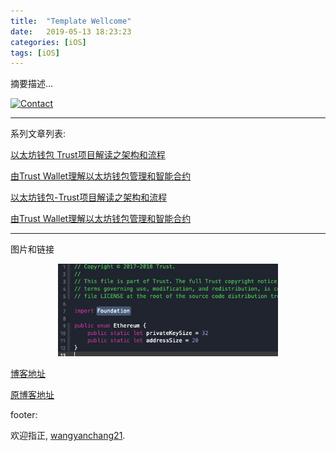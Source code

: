 ```yaml
---
title:  "Template Wellcome"
date:   2019-05-13 18:23:23
categories: [iOS]
tags: [iOS]
---
```


摘要描述...

[![Contact](https://img.shields.io/badge/contact-wangyanchang21-green.svg)](https://github.com/wangyanchang21)

------

系列文章列表:

[以太坊钱包 Trust项目解读之架构和流程](https://wangyanchang21.github.io/2018/%E4%BB%A5%E5%A4%AA%E5%9D%8A%E9%92%B1%E5%8C%85-Trust%E9%A1%B9%E7%9B%AE%E8%A7%A3%E8%AF%BB%E4%B9%8B%E6%9E%B6%E6%9E%84%E5%92%8C%E6%B5%81%E7%A8%8B)

[由Trust Wallet理解以太坊钱包管理和智能合约](https://wangyanchang21.github.io/2018/%E7%94%B1Trust-Wallet%E7%90%86%E8%A7%A3%E4%BB%A5%E5%A4%AA%E5%9D%8A%E9%92%B1%E5%8C%85%E7%AE%A1%E7%90%86%E5%92%8C%E6%99%BA%E8%83%BD%E5%90%88%E7%BA%A6)

[以太坊钱包-Trust项目解读之架构和流程](https://wangyanchang21.github.io/2018/以太坊钱包-Trust项目解读之架构和流程)

[由Trust Wallet理解以太坊钱包管理和智能合约](https://wangyanchang21.github.io/2018/由Trust-Wallet理解以太坊钱包管理和智能合约)

------

图片和链接

<center>
<img src="https://raw.githubusercontent.com/wangyanchang21/wangyanchang21.github.io/master/resource/trustwallet-2/20181107182953343.png" width="70%" img/>
</center>


[博客地址](https://wangyanchang21.github.io)

[原博客地址][CSDN]


[CSDN]:https://dcsnail.blog.csdn.net



footer: 

欢迎指正, [wangyanchang21](https://github.com/wangyanchang21).


